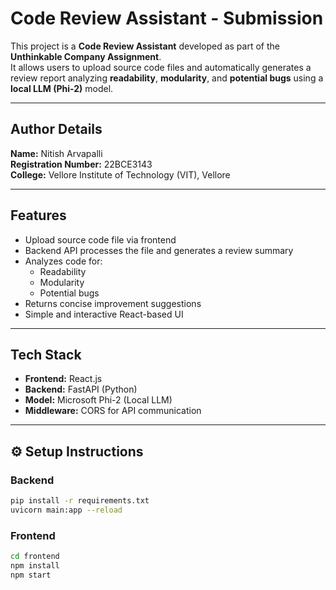#  Code Review Assistant - Submission  

This project is a **Code Review Assistant** developed as part of the **Unthinkable Company Assignment**.  
It allows users to upload source code files and automatically generates a review report analyzing **readability**, **modularity**, and **potential bugs** using a **local LLM (Phi-2)** model.

---

##  Author Details  
**Name:** Nitish Arvapalli  
**Registration Number:** 22BCE3143  
**College:** Vellore Institute of Technology (VIT), Vellore  

---

##  Features  
- Upload source code file via frontend  
- Backend API processes the file and generates a review summary  
- Analyzes code for:
  - Readability  
  - Modularity  
  - Potential bugs  
- Returns concise improvement suggestions  
- Simple and interactive React-based UI  

---

##  Tech Stack  
- **Frontend:** React.js  
- **Backend:** FastAPI (Python)  
- **Model:** Microsoft Phi-2 (Local LLM)  
- **Middleware:** CORS for API communication  

---

## ⚙️ Setup Instructions  
### Backend  
```bash
pip install -r requirements.txt
uvicorn main:app --reload

```
### Frontend
```bash
cd frontend
npm install
npm start
```
